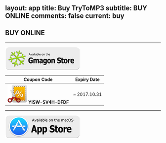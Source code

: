 layout: app
title: Buy TryToMP3
subtitle: BUY ONLINE
comments: false
current: buy
---

## <strong>BUY ONLINE</strong>
---

[![](../../../asset/images/gmagon-available.png)](https://shopper.mycommerce.com/checkout/cart/add/55399-10)

Coupon Code | Expiry Date
------ | -------
![](../../../asset/images/coupon.png) **YISW-SV4H-DFDF** | ~ 2017.10.31

---
[![](../../../asset/images/mas-available.png)](https://itunes.apple.com/us/app/trytomp3/id849023081?l=zh&ls=1&mt=12)

